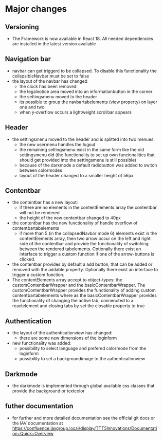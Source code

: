 # Major changes

## Versioning

- The Framework is now available in React 18. All needed dependencies are installed in the latest version available

## Navigation bar

- navbar can get triggerd to be collapsed. To disable this functionality the collapsibleNavbar must be set to false
- the layout of the navbar has changed:
  - the clock has been removed
  - the legalnotice area moved into an informationbutton in the corner
  - the settingsmenu moved to the header
  - its possible to group the navbartabelements (view property) on layer one and two
  - when y-overflow occurs a lightweight scrollbar appears

## Header

- the settingsmenu moved to the header and is splitted into two menues:
  - the new usermenu handles the logout
  - the remaining settingsmenu exist in the same form like the old settingsmenu did (the functionality to set up own funcionalities that should get provided into the settingsmenu is still possible)
  - because of the darkmode a default radiobutton was added to switch between colormodes
  - layout of the header changed to a smaller height of 56px

## Contentbar

- the contentbar has a new layout:
  - if there are no elements in the contentElements array the contentbar will not be rendered
  - the height of the new contentbar changed to 40px
- the contentbar has the new functionality of handle overflow of contentbartabelements
  - if more than 5 (in the collapsedNavbar mode 6) elements exist in the contentElements array, then two arrow occur on the left and right side of the contentbar and provide the functionality of switching between the rendered tabelements. Optionally there exist an interface to trigger a custom function if one of the arrow-buttons is clicked.
- the contentbar provides by default a add button, that can be added or removed with the addable property. Optionally there exist an interface to trigger a custom function.
- The contentElements array accept to object-types: the customContentbarWrapper and the basicContentbarWrapper. The customContentbarWrapper provides the functionality of adding custom contentbartabelements where as the basicContentbarWrapper provides the functionality of changing the active tab, connencted to a reactelement and closing tabs by set the closable property to true

## Authentication

- the layout of the authenticationview has changed:
  - there are some new dimensions of the loginform
- new functionality was added:
  - possibility to select language and prefered colormode from the loginform
  - possibility to set a backgroundimage to the authenticationview

## Darkmode

- the darkmode is implemented through global available css classes that provide the background or textcolor

## futher documentation

- for further and more detailed documentation see the official git docs or the IAV documentation at https://confluence.iavgroup.local/display/TTT5Innovations/Documentation+Quick+Overview
